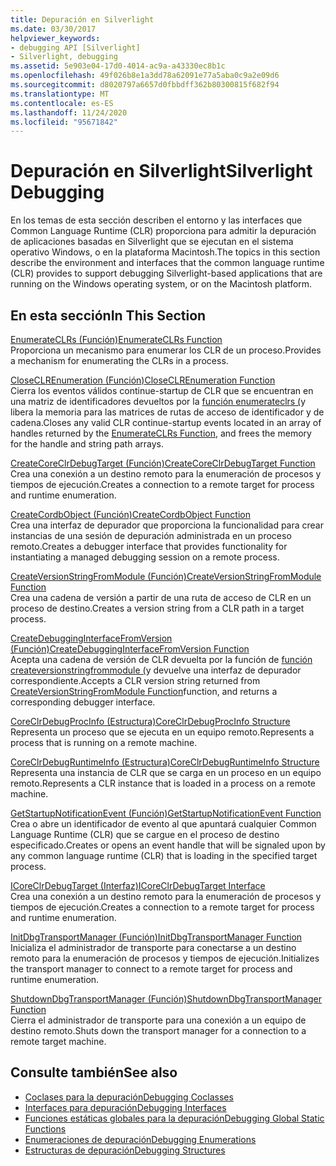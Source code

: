 ```yaml
---
title: Depuración en Silverlight
ms.date: 03/30/2017
helpviewer_keywords:
- debugging API [Silverlight]
- Silverlight, debugging
ms.assetid: 5e903e04-17d0-4014-ac9a-a43330ec8b1c
ms.openlocfilehash: 49f026b8e1a3dd78a62091e77a5aba0c9a2e09d6
ms.sourcegitcommit: d8020797a6657d0fbbdff362b80300815f682f94
ms.translationtype: MT
ms.contentlocale: es-ES
ms.lasthandoff: 11/24/2020
ms.locfileid: "95671842"
---
```

# <a name="silverlight-debugging"></a><span data-ttu-id="2e845-102">Depuración en Silverlight</span><span class="sxs-lookup"><span data-stu-id="2e845-102">Silverlight Debugging</span></span>

<span data-ttu-id="2e845-103">En los temas de esta sección describen el entorno y las interfaces que Common Language Runtime (CLR) proporciona para admitir la depuración de aplicaciones basadas en Silverlight que se ejecutan en el sistema operativo Windows, o en la plataforma Macintosh.</span><span class="sxs-lookup"><span data-stu-id="2e845-103">The topics in this section describe the environment and interfaces that the common language runtime (CLR) provides to support debugging Silverlight-based applications that are running on the Windows operating system, or on the Macintosh platform.</span></span>  
  
## <a name="in-this-section"></a><span data-ttu-id="2e845-104">En esta sección</span><span class="sxs-lookup"><span data-stu-id="2e845-104">In This Section</span></span>  

 [<span data-ttu-id="2e845-105">EnumerateCLRs (Función)</span><span class="sxs-lookup"><span data-stu-id="2e845-105">EnumerateCLRs Function</span></span>](enumerateclrs-function.md)  
 <span data-ttu-id="2e845-106">Proporciona un mecanismo para enumerar los CLR de un proceso.</span><span class="sxs-lookup"><span data-stu-id="2e845-106">Provides a mechanism for enumerating the CLRs in a process.</span></span>  
  
 [<span data-ttu-id="2e845-107">CloseCLREnumeration (Función)</span><span class="sxs-lookup"><span data-stu-id="2e845-107">CloseCLREnumeration Function</span></span>](closeclrenumeration-function.md)  
 <span data-ttu-id="2e845-108">Cierra los eventos válidos continue-startup de CLR que se encuentran en una matriz de identificadores devueltos por la [función enumerateclrs (](enumerateclrs-function.md)y libera la memoria para las matrices de rutas de acceso de identificador y de cadena.</span><span class="sxs-lookup"><span data-stu-id="2e845-108">Closes any valid CLR continue-startup events located in an array of handles returned by the [EnumerateCLRs Function](enumerateclrs-function.md), and frees the memory for the handle and string path arrays.</span></span>  
  
 [<span data-ttu-id="2e845-109">CreateCoreClrDebugTarget (Función)</span><span class="sxs-lookup"><span data-stu-id="2e845-109">CreateCoreClrDebugTarget Function</span></span>](createcoreclrdebugtarget-function.md)  
 <span data-ttu-id="2e845-110">Crea una conexión a un destino remoto para la enumeración de procesos y tiempos de ejecución.</span><span class="sxs-lookup"><span data-stu-id="2e845-110">Creates a connection to a remote target for process and runtime enumeration.</span></span>  
  
 [<span data-ttu-id="2e845-111">CreateCordbObject (Función)</span><span class="sxs-lookup"><span data-stu-id="2e845-111">CreateCordbObject Function</span></span>](createcordbobject-function.md)  
 <span data-ttu-id="2e845-112">Crea una interfaz de depurador que proporciona la funcionalidad para crear instancias de una sesión de depuración administrada en un proceso remoto.</span><span class="sxs-lookup"><span data-stu-id="2e845-112">Creates a debugger interface that provides functionality for instantiating a managed debugging session on a remote process.</span></span>  
  
 [<span data-ttu-id="2e845-113">CreateVersionStringFromModule (Función)</span><span class="sxs-lookup"><span data-stu-id="2e845-113">CreateVersionStringFromModule Function</span></span>](createversionstringfrommodule-function.md)  
 <span data-ttu-id="2e845-114">Crea una cadena de versión a partir de una ruta de acceso de CLR en un proceso de destino.</span><span class="sxs-lookup"><span data-stu-id="2e845-114">Creates a version string from a CLR path in a target process.</span></span>  
  
 [<span data-ttu-id="2e845-115">CreateDebuggingInterfaceFromVersion (Función)</span><span class="sxs-lookup"><span data-stu-id="2e845-115">CreateDebuggingInterfaceFromVersion Function</span></span>](createdebugginginterfacefromversion-function-for-silverlight.md)  
 <span data-ttu-id="2e845-116">Acepta una cadena de versión de CLR devuelta por la función de [función createversionstringfrommodule (](createversionstringfrommodule-function.md)y devuelve una interfaz de depurador correspondiente.</span><span class="sxs-lookup"><span data-stu-id="2e845-116">Accepts a CLR version string returned from [CreateVersionStringFromModule Function](createversionstringfrommodule-function.md)function, and returns a corresponding debugger interface.</span></span>  
  
 [<span data-ttu-id="2e845-117">CoreClrDebugProcInfo (Estructura)</span><span class="sxs-lookup"><span data-stu-id="2e845-117">CoreClrDebugProcInfo Structure</span></span>](coreclrdebugprocinfo-structure.md)  
 <span data-ttu-id="2e845-118">Representa un proceso que se ejecuta en un equipo remoto.</span><span class="sxs-lookup"><span data-stu-id="2e845-118">Represents a process that is running on a remote machine.</span></span>  
  
 [<span data-ttu-id="2e845-119">CoreClrDebugRuntimeInfo (Estructura)</span><span class="sxs-lookup"><span data-stu-id="2e845-119">CoreClrDebugRuntimeInfo Structure</span></span>](coreclrdebugruntimeinfo-structure.md)  
 <span data-ttu-id="2e845-120">Representa una instancia de CLR que se carga en un proceso en un equipo remoto.</span><span class="sxs-lookup"><span data-stu-id="2e845-120">Represents a CLR instance that is loaded in a process on a remote machine.</span></span>  
  
 [<span data-ttu-id="2e845-121">GetStartupNotificationEvent (Función)</span><span class="sxs-lookup"><span data-stu-id="2e845-121">GetStartupNotificationEvent Function</span></span>](getstartupnotificationevent-function.md)  
 <span data-ttu-id="2e845-122">Crea o abre un identificador de evento al que apuntará cualquier Common Language Runtime (CLR) que se cargue en el proceso de destino especificado.</span><span class="sxs-lookup"><span data-stu-id="2e845-122">Creates or opens an event handle that will be signaled upon by any common language runtime (CLR) that is loading in the specified target process.</span></span>  
  
 [<span data-ttu-id="2e845-123">ICoreClrDebugTarget (Interfaz)</span><span class="sxs-lookup"><span data-stu-id="2e845-123">ICoreClrDebugTarget Interface</span></span>](icoreclrdebugtarget-interface.md)  
 <span data-ttu-id="2e845-124">Crea una conexión a un destino remoto para la enumeración de procesos y tiempos de ejecución.</span><span class="sxs-lookup"><span data-stu-id="2e845-124">Creates a connection to a remote target for process and runtime enumeration.</span></span>  
  
 [<span data-ttu-id="2e845-125">InitDbgTransportManager (Función)</span><span class="sxs-lookup"><span data-stu-id="2e845-125">InitDbgTransportManager Function</span></span>](initdbgtransportmanager-function.md)  
 <span data-ttu-id="2e845-126">Inicializa el administrador de transporte para conectarse a un destino remoto para la enumeración de procesos y tiempos de ejecución.</span><span class="sxs-lookup"><span data-stu-id="2e845-126">Initializes the transport manager to connect to a remote target for process and runtime enumeration.</span></span>  
  
 [<span data-ttu-id="2e845-127">ShutdownDbgTransportManager (Función)</span><span class="sxs-lookup"><span data-stu-id="2e845-127">ShutdownDbgTransportManager Function</span></span>](shutdowndbgtransportmanager-function.md)  
 <span data-ttu-id="2e845-128">Cierra el administrador de transporte para una conexión a un equipo de destino remoto.</span><span class="sxs-lookup"><span data-stu-id="2e845-128">Shuts down the transport manager for a connection to a remote target machine.</span></span>  
  
## <a name="see-also"></a><span data-ttu-id="2e845-129">Consulte también</span><span class="sxs-lookup"><span data-stu-id="2e845-129">See also</span></span>

- [<span data-ttu-id="2e845-130">Coclases para la depuración</span><span class="sxs-lookup"><span data-stu-id="2e845-130">Debugging Coclasses</span></span>](debugging-coclasses.md)
- [<span data-ttu-id="2e845-131">Interfaces para depuración</span><span class="sxs-lookup"><span data-stu-id="2e845-131">Debugging Interfaces</span></span>](debugging-interfaces.md)
- [<span data-ttu-id="2e845-132">Funciones estáticas globales para la depuración</span><span class="sxs-lookup"><span data-stu-id="2e845-132">Debugging Global Static Functions</span></span>](debugging-global-static-functions.md)
- [<span data-ttu-id="2e845-133">Enumeraciones de depuración</span><span class="sxs-lookup"><span data-stu-id="2e845-133">Debugging Enumerations</span></span>](debugging-enumerations.md)
- [<span data-ttu-id="2e845-134">Estructuras de depuración</span><span class="sxs-lookup"><span data-stu-id="2e845-134">Debugging Structures</span></span>](debugging-structures.md)
